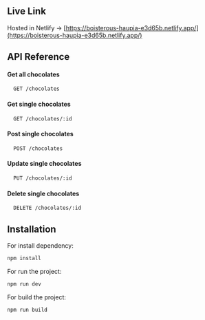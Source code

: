 ## Live Link

Hosted in Netlify -> [https://boisterous-haupia-e3d65b.netlify.app/](https://boisterous-haupia-e3d65b.netlify.app/)

## API Reference

#### Get all chocolates

```http
  GET /chocolates
```

#### Get single chocolates

```http
  GET /chocolates/:id
```

#### Post single chocolates

```http
  POST /chocolates
```

#### Update single chocolates

```http
  PUT /chocolates/:id
```

#### Delete single chocolates

```http
  DELETE /chocolates/:id
```

## Installation

For install dependency:

```sh
npm install
```

For run the project:

```sh
npm run dev
```

For build the project:

```sh
npm run build
```
